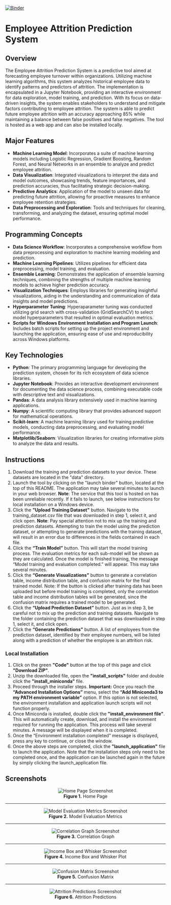 [![Binder](https://mybinder.org/badge_logo.svg)](https://mybinder.org/v2/gh/pknoche/employee-attrition-predictor/HEAD?urlpath=voila%2Frender%2FEmployee_Attrition_Predictor.ipynb)

<!-- # Employee Attrition Predictor

## Overview
The Employee Attrition Prediction System is designed to harness the power of machine learning to predict potential employee turnover within organizations. By analyzing historical data, this system identifies patterns and predictors of attrition, enabling HR departments to implement proactive measures to increase retention. The system is built in Python, utilizing a Jupyter Notebook for an interactive analysis and modeling experience.

## Major Features

### Machine Learning Model
- Incorporates a suite of machine learning models including Logistic Regression, Gradient Boosting, Random Forest, and Neural Networks to analyze and predict employee attrition.
- Utilizes a VotingClassifier for ensemble learning, combining predictions from individual models to improve accuracy.
- Employs a dynamic threshold for classification to balance precision and recall, optimizing the F1 score.

### Data Preprocessing
- Features comprehensive data preprocessing steps including feature scaling, one-hot encoding for categorical variables, and dropping irrelevant features to enhance model performance.
- Implements a custom preprocessing pipeline to automate the transformation of training and prediction datasets.

### Model Evaluation
- Detailed evaluation of model performance using metrics such as accuracy, precision, recall, F1 score, and ROC AUC.
- Visualizes confusion matrices for a clear understanding of model prediction capabilities.

### Visualizations
- Generates insightful visualizations to explore the correlation between various features and attrition, including correlation coefficients and income distribution by job role and attrition status.

### Predictions
- Offers functionality to upload new datasets for prediction, applying the trained ensemble model to estimate attrition risks for current employees.

## Programming Concepts

### Interactive Widgets
- Integrates ipywidgets to create interactive elements within the Jupyter Notebook, such as file upload buttons for training and prediction datasets, enhancing user engagement.

### Preprocessing and Modeling Pipelines
- Leverages Scikit-learn pipelines for efficient data preprocessing and model fitting, ensuring a streamlined workflow from raw data to predictions.

### Ensemble Learning
- Demonstrates the application of ensemble learning techniques, combining the strengths of multiple models to achieve higher prediction accuracy.

## Data Structures Used

### Pandas DataFrames
- Utilizes Pandas for data manipulation and analysis, enabling efficient handling of datasets throughout the preprocessing and modeling stages.

### NumPy Arrays
- Employs NumPy for numerical operations, particularly in the preprocessing steps to apply transformations to the data.

### Scikit-learn Objects
- Uses various Scikit-learn objects for machine learning tasks, including models, transformers, and pipelines, facilitating a structured approach to model development and evaluation.
-->

# Employee Attrition Prediction System

## Overview

The Employee Attrition Prediction System is a predictive tool aimed at forecasting employee turnover within organizations. Utilizing machine learning algorithms, this system analyzes historical employee data to identify patterns and predictors of attrition. The implementation is encapsulated in a Jupyter Notebook, providing an interactive environment for data exploration, model training, and prediction. With its focus on data-driven insights, the system enables stakeholders to understand and mitigate factors contributing to employee attrition. The system is able to predict future employee attrition with an accuracy approaching 85% while maintaining a balance between false positives and false negatives. The tool is hosted as a web app and can also be installed locally.

## Major Features

- **Machine Learning Model**: Incorporates a suite of machine learning models including Logistic Regression, Gradient Boosting, Random Forest, and Neural Networks in an ensemble to analyze and predict employee attrition.
- **Data Visualization**: Integrated visualizations to interpret the data and model outcomes, showcasing trends, feature importances, and prediction accuracies, thus facilitating strategic decision-making.
- **Predictive Analytics**: Application of the model to unseen data for predicting future attrition, allowing for proactive measures to enhance employee retention strategies.
- **Data Preprocessing and Exploration**: Tools and techniques for cleaning, transforming, and analyzing the dataset, ensuring optimal model performance.

## Programming Concepts

- **Data Science Workflow**: Incorporates a comprehensive workflow from data preprocessing and exploration to machine learning modeling and prediction.
- **Machine Learning Pipelines**: Utilizes pipelines for efficient data preprocessing, model training, and evaluation.
- **Ensemble Learning**: Demonstrates the application of ensemble learning techniques, combining the strengths of multiple machine learning models to achieve higher prediction accuracy.
- **Visualization Techniques**: Employs libraries for generating insightful visualizations, aiding in the understanding and communication of data insights and model predictions.
- **Hyperparameter Tuning**: Hyperaparameter tuning was conducted utilizing grid search with cross-validation (GridSearchCV) to select model hyperparameters that resulted in optimal evaluation metrics.
- **Scripts for Windows Environment Installation and Program Launch**: Includes batch scripts for setting up the project environment and launching the application, ensuring ease of use and reproducibility across Windows platforms.

## Key Technologies

- **Python**: The primary programming language for developing the prediction system, chosen for its rich ecosystem of data science libraries.
- **Jupyter Notebook**: Provides an interactive development environment for documenting the data science process, combining executable code with descriptive text and visualizations.
- **Pandas**: A data analysis library extensively used in machine learning applications.
- **Numpy**: A scientific computing library that provides advanced support for mathematical operations.
- **Scikit-learn**: A machine learning library used for training predictive models, conducting data preprocessing, and evaluating model performance.
- **Matplotlib/Seaborn**: Visualization libraries for creating informative plots to analyze the data and results.

## Instructions

1. Download the training and prediction datasets to your device. These datasets are located in the "data" directory.
2. Launch the tool by clicking on the "launch binder" button, located at the top of this README. The application may take several minutes to launch in your web browser. **Note**: The service that this tool is hosted on has been unreliable recently. If it fails to launch, see below instructions for local installation on a Windows device.
3. Click the **"Upload Training Dataset"** button. Navigate to the training_dataset.csv file that was downloaded in step 1, select it, and click open. **Note**: Pay special attention not to mix up the training and prediction datasets. Attempting to train the model using the prediction dataset, or attempting to generate predictions with the training dataset, will result in an error due to differences in the fields contained in each file.
4. Click the **“Train Model”** button. This will start the model training process. The evaluation metrics for each sub-model will be shown as they are calculated. Once the model is finished training, the message “Model training and evaluation completed.” will appear. This may take several minutes.
5. Click the **“Generate Visualizations”** button to generate a correlation table, income distribution table, and confusion matrix for the final trained model. Note: If the button is clicked after training data has been uploaded but before model training is completed, only the correlation table and income distribution tables will be generated, since the confusion matrix requires a trained model to be generated.
6. Click the **“Upload Prediction Dataset”** button. Just as in step 3, be careful not to mix up the prediction and training datasets. Navigate to the folder containing the prediction dataset that was downloaded in step 1, select it, and click open.
7. Click the **“Generate Predictions”** button. A list of employees from the prediction dataset, identified by their employee numbers, will be listed along with a prediction of whether the employee is an attrition risk.

### Local Installation
1. Click on the green **"Code"** button at the top of this page and click **"Download ZIP"**.
2. Unzip the downloaded file, open the **"install_scripts"** folder and double click the **"install_miniconda"** file. 
3. Proceed through the installer steps. **Important:** Once you reach the **“Advanced Installation Options”** menu, select the **“Add Miniconda3 to my PATH environment variable”** option. If this option is not selected, the environment installation and application launch scripts will not function properly.
4. Once Miniconda is installed, double click the **"install_environment file"**. This will automatically create, download, and install the environment required for running the application. This process will take several minutes. A message will be displayed when it is completed.
5. Once the “Environment installation completed” message is displayed, press any key to continue, or close the window.
6. Once the above steps are completed, click the **"launch_application"** file to launch the application. Note that the installation steps only need to be completed once, and the application can be launched again in the future by simply clicking the launch_application file.

## Screenshots

<p align="center">
    <img src="screenshots/home_page.png" alt="Home Page Screenshot">
    <br><b>Figure 1.</b> Home Page
</p>

---

<p align="center">
    <img src="screenshots/models_evaluation.png" alt="Model Evaluation Metrics Screenshot">
    <br><b>Figure 2.</b> Model Evaluation Metrics
</p>

---

<p align="center">
    <img src="screenshots/correlation_graph.png" alt="Correlation Graph Screenshot">
    <br><b>Figure 3.</b> Correlation Graph
</p>

---

<p align="center">
    <img src="screenshots/income_box_whisker.png" alt="Income Box and Whisker Screenshot">
    <br><b>Figure 4.</b> Income Box and Whisker Plot
</p>

---

<p align="center">
    <img src="screenshots/confusion_matrix.png" alt="Confusion Matrix Screenshot">
    <br><b>Figure 5.</b> Confusion Matrix
</p>

---

<p align="center">
    <img src="screenshots/attrition_predictions.png" alt="Attrition Predictions Screenshot">
    <br><b>Figure 6.</b> Attrition Predictions
</p>
